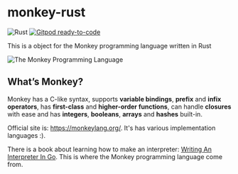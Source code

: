 # monkey-rust
![Rust](https://github.com/gengjiawen/monkey-rust/workflows/Rust/badge.svg)
[![Gitpod ready-to-code](https://img.shields.io/badge/Gitpod-ready--to--code-blue?logo=gitpod)](https://gitpod.io/#https://github.com/gengjiawen/monkey_rust)

This is a object for the Monkey programming language written in Rust

![The Monkey Programming Language](https://cloud.githubusercontent.com/assets/1013641/22617482/9c60c27c-eb09-11e6-9dfa-b04c7fe498ea.png)

## What’s Monkey?

Monkey has a C-like syntax, supports **variable bindings**, **prefix** and **infix operators**, has **first-class** and **higher-order functions**, can handle **closures** with ease and has **integers**, **booleans**, **arrays** and **hashes** built-in.

Official site is: https://monkeylang.org/. It's has various implementation languages :). 

There is a book about learning how to make an interpreter: [Writing An Interpreter In Go](https://interpreterbook.com/#the-monkey-programming-language). This is where the Monkey programming language come from.
